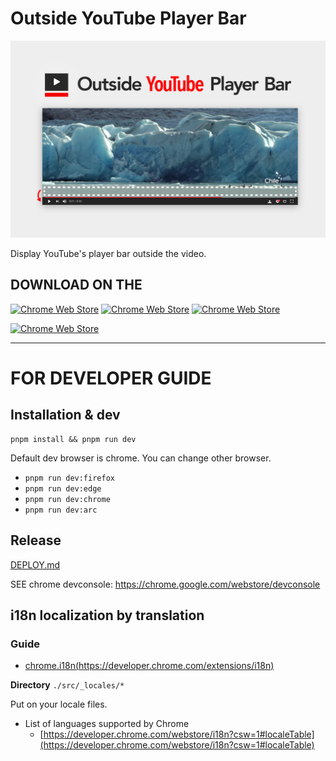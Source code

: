 # Outside YouTube Player Bar

![](https://raw.githubusercontent.com/1natsu172/Outside-YouTube-Player-Bar/master/promo/Screenshot_1280x800-hero.png)

Display YouTube's player bar outside the video.

## DOWNLOAD ON THE 

[![Chrome Web Store](https://img.shields.io/chrome-web-store/v/gmlbhbdkhnfhhmhdjopdbcfliajcafde.svg?style=for-the-badge)](https://chrome.google.com/webstore/detail/outside-youtube-player-ba/gmlbhbdkhnfhhmhdjopdbcfliajcafde)
[![Chrome Web Store](https://img.shields.io/chrome-web-store/users/gmlbhbdkhnfhhmhdjopdbcfliajcafde.svg?style=for-the-badge)](https://chrome.google.com/webstore/detail/outside-youtube-player-ba/gmlbhbdkhnfhhmhdjopdbcfliajcafde)
[![Chrome Web Store](https://img.shields.io/chrome-web-store/stars/gmlbhbdkhnfhhmhdjopdbcfliajcafde.svg?style=for-the-badge)](https://chrome.google.com/webstore/detail/outside-youtube-player-ba/gmlbhbdkhnfhhmhdjopdbcfliajcafde)

[![Chrome Web Store](https://user-images.githubusercontent.com/7282145/43437359-9cef5c20-94c3-11e8-8b77-4e5f818ff6b3.png)](https://chrome.google.com/webstore/detail/outside-youtube-player-ba/gmlbhbdkhnfhhmhdjopdbcfliajcafde)

***

# FOR DEVELOPER GUIDE

## Installation & dev

```
pnpm install && pnpm run dev
```

Default dev browser is chrome. You can change other browser.

- `pnpm run dev:firefox`
- `pnpm run dev:edge`
- `pnpm run dev:chrome`
- `pnpm run dev:arc`

## Release

[DEPLOY.md](./DEPLOY.md)

SEE chrome devconsole: https://chrome.google.com/webstore/devconsole

## i18n localization by translation

### Guide

* [chrome.i18n(https://developer.chrome.com/extensions/i18n)](https://developer.chrome.com/extensions/i18n)

**Directory** `./src/_locales/*`

Put on your locale files. 

* List of languages supported by Chrome
    * [https://developer.chrome.com/webstore/i18n?csw=1#localeTable](https://developer.chrome.com/webstore/i18n?csw=1#localeTable)
